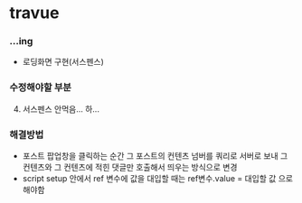 # travue

### ...ing

- 로딩화면 구현(서스펜스)

### 수정해야할 부분

4. 서스펜스 안먹음... 하...

### 해결방법

- 포스트 팝업창을 클릭하는 순간 그 포스트의 컨텐츠 넘버를 쿼리로 서버로 보내 그 컨텐츠와 그 컨텐츠에 적힌 댓글만 호출해서 띄우는 방식으로 변경
- script setup 안에서 ref 변수에 값을 대입할 때는 ref변수.value = 대입할 값 으로 해야함
